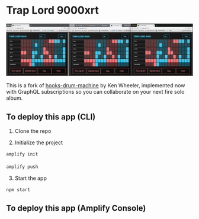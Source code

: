 # Trap Lord 9000xrt

![](hero.png)

This is a fork of [hooks-drum-machine](https://github.com/kenwheeler/hooks-drum-machine) by Ken Wheeler, implemented now with GraphQL subscriptions so you can collaborate on your next fire solo album.

## To deploy this app (CLI)

1. Clone the repo

2. Initialize the project

```sh
amplify init

amplify push
```

3. Start the app

```sh
npm start
```

## To deploy this app (Amplify Console)
